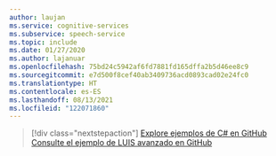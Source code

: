 ```yaml
---
author: laujan
ms.service: cognitive-services
ms.subservice: speech-service
ms.topic: include
ms.date: 01/27/2020
ms.author: lajanuar
ms.openlocfilehash: 75bd24c5942af6fd7881fd165dffa2b5d46ee8c9
ms.sourcegitcommit: e7d500f8cef40ab3409736acd0893cad02e24fc0
ms.translationtype: HT
ms.contentlocale: es-ES
ms.lasthandoff: 08/13/2021
ms.locfileid: "122071860"
---
```

> [!div class="nextstepaction"]
> [Explore ejemplos de C# en GitHub](https://aka.ms/speech/github-csharp)
> [Consulte el ejemplo de LUIS avanzado en GitHub](https://github.com/Azure/pizza_luis_bot)
